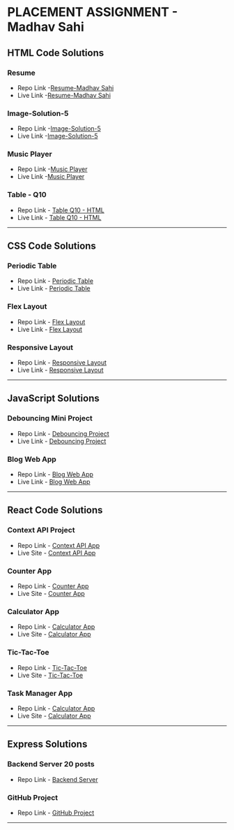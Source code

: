 # PLACEMENT ASSIGNMENT - Madhav Sahi

## HTML Code Solutions

### Resume

- Repo Link -[Resume-Madhav Sahi](https://github.com/MadhavSahi/FullStack-JavaScript-2022-23/tree/main/PlacementAssignment_MadhavSahi/HTML-Solutions/resume-html "Repo Link")
- Live Link -[Resume-Madhav Sahi](https://html-only-resume-madhavsahi.netlify.app/ "Live Link")

### Image-Solution-5

- Repo Link -[Image-Solution-5](https://github.com/MadhavSahi/FullStack-JavaScript-2022-23/tree/main/PlacementAssignment_MadhavSahi/HTML-Solutions/image-Q5-html "Repo Link")
- Live Link -[Image-Solution-5](https://image-solution-5-html-madhavsahi.netlify.app/ "Live Link")

### Music Player

- Repo Link -[Music Player](https://github.com/MadhavSahi/FullStack-JavaScript-2022-23/tree/main/PlacementAssignment_MadhavSahi/HTML-Solutions/music-player-html "Repo Link")
- Live Link -[Music Player](https://music-player-html-madhavsahi.netlify.app/ "Live Link")

### Table - Q10

- Repo Link - [Table Q10 - HTML](https://github.com/MadhavSahi/FullStack-JavaScript-2022-23/tree/main/PlacementAssignment_MadhavSahi/HTML-Solutions/table-Q10-html "Repo Link")
- Live Link - [Table Q10 - HTML](https://table-html-madhavsahi.netlify.app/ "Live Link")

<hr>

## CSS Code Solutions

### Periodic Table

- Repo Link - [Periodic Table](https://github.com/MadhavSahi/FullStack-JavaScript-2022-23/tree/main/PlacementAssignment_MadhavSahi/CSS-Solutions/periodic_table-css "Repo Link")
- Live Link - [Periodic Table](https://periodic-table-css-madhavsahi.netlify.app/ "Live Link")
### Flex Layout

- Repo Link - [Flex Layout](https://github.com/MadhavSahi/FullStack-JavaScript-2022-23/tree/main/PlacementAssignment_MadhavSahi/CSS-Solutions/flex_layout-css "Repo Link")
- Live Link - [Flex Layout](https://flex-layout-css-madhavsahi.netlify.app/ "Live Link")
### Responsive Layout

- Repo Link - [Responsive Layout](https://github.com/MadhavSahi/FullStack-JavaScript-2022-23/tree/main/PlacementAssignment_MadhavSahi/CSS-Solutions/responsive_layout-css "Repo Link")
- Live Link - [Responsive Layout](https://responsive-layout-css-madhavsahi.netlify.app/ "Live Link")

<hr>

## JavaScript Solutions

### Debouncing Mini Project

- Repo Link - [Debouncing Project](https://github.com/MadhavSahi/FullStack-JavaScript-2022-23/tree/main/PlacementAssignment_MadhavSahi/JavaScript-Solutions/debounce-javascript "Repo Link")
- Live Link - [Debouncing Project](https://debounce-javascript-madhavsahi.netlify.app/ "Live Link")
### Blog Web App

- Repo Link - [Blog Web App](https://github.com/MadhavSahi/FullStack-JavaScript-2022-23/tree/main/PlacementAssignment_MadhavSahi/JavaScript-Solutions/blog-app-javascript "Repo Link")
- Live Link - [Blog Web App](https://blog-app-javascript-madhavsahi.netlify.app/ "Live Link")

<hr>

## React Code Solutions
### Context API Project

- Repo Link - [Context API App](https://github.com/MadhavSahi/FullStack-JavaScript-2022-23/tree/main/PlacementAssignment_MadhavSahi/React-Solutions/context_api-react "Repo Link")
- Live Site - [Context API App](https://context-api-react-madhavsahi.netlify.app/ "Live Link")

### Counter App

- Repo Link - [Counter App](https://github.com/MadhavSahi/FullStack-JavaScript-2022-23/tree/main/PlacementAssignment_MadhavSahi/React-Solutions/counter-react "Repo Link")
- Live Site - [Counter App](https://counterapp-reactjs-madhavsahi.netlify.app/ "Live Link")

### Calculator App

- Repo Link - [Calculator App](https://github.com/MadhavSahi/FullStack-JavaScript-2022-23/tree/main/PlacementAssignment_MadhavSahi/React-Solutions/calculator-react "Repo Link")
- Live Site - [Calculator App](https://calculator-react-madhavsahi.netlify.app/ "Live Link")

### Tic-Tac-Toe

- Repo Link - [Tic-Tac-Toe](https://github.com/MadhavSahi/FullStack-JavaScript-2022-23/tree/main/PlacementAssignment_MadhavSahi/React-Solutions/tic-tac-toe-react "Repo Link")
- Live Site - [Tic-Tac-Toe](https://tic-tac-toe-reactjs-madhavsahi.netlify.app/ "Live Link")

### Task Manager App

- Repo Link - [Calculator App](https://github.com/MadhavSahi/FullStack-JavaScript-2022-23/tree/main/PlacementAssignment_MadhavSahi/React-Solutions/task_manager-react "Repo Link")
- Live Site - [Calculator App](https://task-manager-react-madhavsahi.netlify.app/ "Live Link")

<hr>

## Express Solutions

### Backend Server 20 posts

- Repo Link - [Backend Server](https://github.com/MadhavSahi/FullStack-JavaScript-2022-23/tree/main/PlacementAssignment_MadhavSahi/Express-Solutions/Q1-express "Repo Link")

### GitHub Project

- Repo Link - [GitHub Project](https://github.com/MadhavSahi/FullStack-JavaScript-2022-23/tree/main/PlacementAssignment_MadhavSahi/Express-Solutions/fullstack-express "Repo Link")

<hr>
